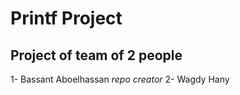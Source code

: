 # Printf Project
## Project of team of 2 people
1- Bassant Aboelhassan *repo creator*
2- Wagdy Hany
